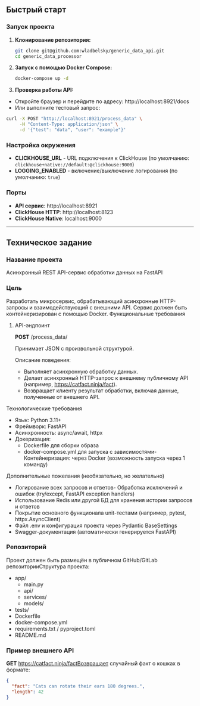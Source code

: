 ## Быстрый старт

### Запуск проекта

1. **Клонирование репозитория:**
   ```bash
   git clone git@github.com:wladbelsky/generic_data_api.git
   cd generic_data_processor
   ```

2. **Запуск с помощью Docker Compose:**
   ```bash
   docker-compose up -d
   ```

3. **Проверка работы API:**
  - Откройте браузер и перейдите по адресу: http://localhost:8921/docs
  - Или выполните тестовый запрос:
   ```bash
   curl -X POST "http://localhost:8921/process_data" \
        -H "Content-Type: application/json" \
        -d '{"test": "data", "user": "example"}'
   ```

### Настройка окружения

- **CLICKHOUSE_URL** - URL подключения к ClickHouse (по умолчанию: `clickhouse+native://default:@clickhouse:9000`)
- **LOGGING_ENABLED** - включение/выключение логирования (по умолчанию: `true`)

### Порты

- **API сервис**: http://localhost:8921
- **ClickHouse HTTP**: http://localhost:8123
- **ClickHouse Native**: localhost:9000

---

## Техническое задание
### Название проекта
Асинхронный REST API-сервис обработки данных на FastAPI
### Цель
Разработать микросервис, обрабатывающий асинхронные HTTP-запросы и взаимодействующий с внешними API. Сервис должен быть контейнеризирован с помощью Docker.
Функциональные требования
1.	API-эндпоинт

  	   **POST** /process_data/
   
      Принимает JSON с произвольной структурой.
      
      Описание поведения:
      - Выполняет асинхронную обработку данных.
      - Делает асинхронный HTTP-запрос к внешнему публичному API (например, https://catfact.ninja/fact).
      - Возвращает клиенту результат обработки, включая данные, полученные от внешнего API.
  
Технологические требования
- Язык: Python 3.11+
- Фреймворк: FastAPI
- Асинхронность: async/await, httpx
- Докеризация:  
  - Dockerfile для сборки образа  
   - docker-compose.yml для запуска с зависимостями- Контейнеризация: через Docker (возможность запуска через 1 команду)

Дополнительные пожелания (необязательно, но желательно)
- Логирование всех запросов и ответов- Обработка исключений и ошибок (try/except, FastAPI exception handlers)
- Использование Redis или другой БД для хранения истории запросов и ответов
- Покрытие основного функционала unit-тестами (например, pytest, httpx.AsyncClient)
- Файл .env и конфигурация проекта через Pydantic BaseSettings
- Swagger-документация (автоматически генерируется FastAPI)

### Репозиторий
Проект должен быть размещён в публичном GitHub/GitLab репозиторииСтруктура проекта:  
- app/    
  -    main.py    
  -    api/    
  -    services/    
  -    models/  
- tests/  
- Dockerfile  
- docker-compose.yml  
- requirements.txt / pyproject.toml  
- README.md

### Пример внешнего API
**GET** https://catfact.ninja/factВозвращает случайный факт о кошках в формате:
```json
{
  "fact": "Cats can rotate their ears 180 degrees.",
  "length": 42
}
```
